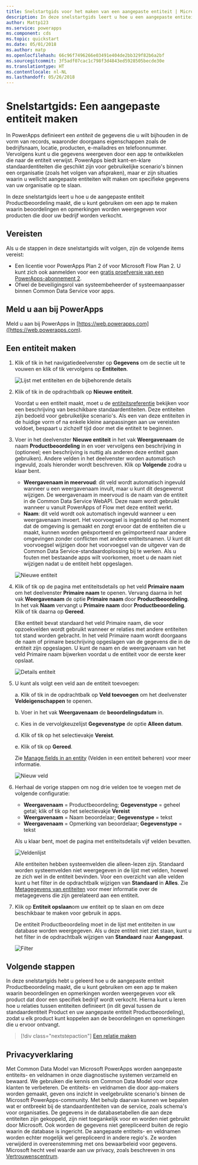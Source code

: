 ```yaml
---
title: Snelstartgids voor het maken van een aangepaste entiteit | Microsoft Docs
description: In deze snelstartgids leert u hoe u een aangepaste entiteit in PowerApps kunt maken.
author: Mattp123
ms.service: powerapps
ms.component: cds
ms.topic: quickstart
ms.date: 05/01/2018
ms.author: matp
ms.openlocfilehash: 66c96f7496266e03491e404de2bb329f82b6a2bf
ms.sourcegitcommit: 3f5adf07cac1c798f3d4843ed5928505becde30e
ms.translationtype: HT
ms.contentlocale: nl-NL
ms.lasthandoff: 05/26/2018
---
```

# <a name="quickstart-create-a-custom-entity"></a>Snelstartgids: Een aangepaste entiteit maken
In PowerApps definieert een *entiteit* de gegevens die u wilt bijhouden in de vorm van records, waaronder doorgaans eigenschappen zoals de bedrijfsnaam, locatie, producten, e-mailadres en telefoonnummer. Vervolgens kunt u die gegevens weergeven door een app te ontwikkelen die naar de entiteit verwijst. PowerApps biedt kant-en-klare standaardentiteiten die geschikt zijn voor gebruikelijke scenario's binnen een organisatie (zoals het volgen van afspraken), maar er zijn situaties waarin u wellicht aangepaste entiteiten wilt maken om specifieke gegevens van uw organisatie op te slaan.

In deze snelstartgids leert u hoe u de aangepaste entiteit Productbeoordeling maakt, die u kunt gebruiken om een app te maken waarin beoordelingen en opmerkingen worden weergegeven voor producten die door uw bedrijf worden verkocht.

## <a name="prerequisites"></a>Vereisten
Als u de stappen in deze snelstartgids wilt volgen, zijn de volgende items vereist:
* Een licentie voor PowerApps Plan 2 óf voor Microsoft Flow Plan 2. U kunt zich ook aanmelden voor een [gratis proefversie van een PowerApps-abonnement 2](https://web.powerapps.com/signup?redirect=marketing&email=).
* Ofwel de beveiligingsrol van systeembeheerder of systeemaanpasser binnen Common Data Service voor apps.

## <a name="sign-in-to-powerapps"></a>Meld u aan bij PowerApps
Meld u aan bij PowerApps in [https://web.powerapps.com]([https://web.powerapps.com).

## <a name="create-an-entity"></a>Een entiteit maken
1. Klik of tik in het navigatiedeelvenster op **Gegevens** om de sectie uit te vouwen en klik of tik vervolgens op **Entiteiten**.

    ![Lijst met entiteiten en de bijbehorende details](./media/data-platform-cds-create-entity/entitylist.png "Entiteitenlijst")

2. Klik of tik in de opdrachtbalk op **Nieuwe entiteit**.

    Voordat u een entiteit maakt, moet u de [entiteitsreferentie](../../developer/common-data-service/reference/about-entity-reference.md) bekijken voor een beschrijving van beschikbare standaardentiteiten. Deze entiteiten zijn bedoeld voor gebruikelijke scenario's. Als een van deze entiteiten in de huidige vorm of na enkele kleine aanpassingen aan uw vereisten voldoet, bespaart u zichzelf tijd door met die entiteit te beginnen. 

3. Voer in het deelvenster **Nieuwe entiteit** in het vak **Weergavenaam** de naam **Productbeoordeling** in en voer vervolgens een beschrijving in (optioneel; een beschrijving is nuttig als anderen deze entiteit gaan gebruiken). Andere velden in het deelvenster worden automatisch ingevuld, zoals hieronder wordt beschreven. Klik op **Volgende** zodra u klaar bent.

    * **Weergavenaam in meervoud**: dit veld wordt automatisch ingevuld wanneer u een weergavenaam invult, maar u kunt dit desgewenst wijzigen. De weergavenaam in meervoud is de naam van de entiteit in de Common Data Service WebAPI. Deze naam wordt gebruikt wanneer u vanuit PowerApps of Flow met deze entiteit werkt.
    * **Naam**: dit veld wordt ook automatisch ingevuld wanneer u een weergavenaam invoert. Het voorvoegsel is ingesteld op het moment dat de omgeving is gemaakt en zorgt ervoor dat de entiteiten die u maakt, kunnen worden geëxporteerd en geïmporteerd naar andere omgevingen zonder conflicten met andere entiteitsnamen. U kunt dit voorvoegsel wijzigen door het voorvoegsel van de uitgever van de Common Data Service-standaardoplossing bij te werken. Als u fouten met bestaande apps wilt voorkomen, moet u de naam niet wijzigen nadat u de entiteit hebt opgeslagen.
     
    ![Nieuwe entiteit](./media/data-platform-cds-create-entity/newentitypanel.png "deelvenster Nieuwe entiteit")

4. Klik of tik op de pagina met entiteitsdetails op het veld **Primaire naam** om het deelvenster **Primaire naam** te openen. Vervang daarna in het vak **Weergavenaam** de optie **Primaire naam** door **Productbeoordeling**. In het vak **Naam** vervangt u **Primaire naam** door **Productbeoordeling**. Klik of tik daarna op **Gereed**.
 
    Elke entiteit bevat standaard het veld Primaire naam, die voor opzoekvelden wordt gebruikt wanneer er relaties met andere entiteiten tot stand worden gebracht. In het veld Primaire naam wordt doorgaans de naam of primaire beschrijving opgeslagen van de gegevens die in de entiteit zijn opgeslagen. U kunt de naam en de weergavenaam van het veld Primaire naam bijwerken voordat u de entiteit voor de eerste keer opslaat.

    ![Details entiteit](./media/data-platform-cds-create-entity/newentitydetails.png "Details nieuwe entiteit")

5. U kunt als volgt een veld aan de entiteit toevoegen:
 
    a. Klik of tik in de opdrachtbalk op **Veld toevoegen** om het deelvenster **Veldeigenschappen** te openen.

    b. Voer in het vak **Weergavenaam** de **beoordelingsdatum** in.

    c. Kies in de vervolgkeuzelijst **Gegevenstype** de optie **Alleen datum**.

    d. Klik of tik op het selectievakje **Vereist**.
    
    e. Klik of tik op **Gereed**.
     
    Zie [Manage fields in an entity](data-platform-manage-fields.md) (Velden in een entiteit beheren) voor meer informatie.

    ![Nieuw veld](./media/data-platform-cds-create-entity/newfieldpanel-2.png "Deelvenster Nieuw veld")

6. Herhaal de vorige stappen om nog drie velden toe te voegen met de volgende configuratie:
    * **Weergavenaam** = Productbeoordeling; **Gegevenstype** = geheel getal; klik of tik op het selectievakje **Vereist**
    * **Weergavenaam** = Naam beoordelaar; **Gegevenstype** = tekst
    * **Weergavenaam** = Opmerking van beoordelaar; **Gegevenstype** = tekst

    Als u klaar bent, moet de pagina met entiteitsdetails vijf velden bevatten.

    ![Veldenlijst](./media/data-platform-cds-create-entity/addedfields.png "Lijst met velden")

    Alle entiteiten hebben systeemvelden die alleen-lezen zijn. Standaard worden systeemvelden niet weergegeven in de lijst met velden, hoewel ze zich wel in de entiteit bevinden. Voor een overzicht van alle velden kunt u het filter in de opdrachtbalk wijzigen van **Standaard** in **Alles**. Zie [Metagegevens van entiteiten](../../developer/common-data-service/entity-metadata.md) voor meer informatie over de metagegevens die zijn gerelateerd aan een entiteit.

7. Klik op **Entiteit opslaan**om uw entiteit op te slaan en om deze beschikbaar te maken voor gebruik in apps.

    De entiteit Productbeoordeling moet in de lijst met entiteiten in uw database worden weergegeven. Als u deze entiteit niet ziet staan, kunt u het filter in de opdrachtbalk wijzigen van **Standaard** naar **Aangepast**.

    ![Filter](./media/data-platform-cds-create-entity/filter.png "Selectie filteren")

## <a name="next-steps"></a>Volgende stappen
In deze snelstartgids hebt u geleerd hoe u de aangepaste entiteit Productbeoordeling maakt, die u kunt gebruiken om een app te maken waarin beoordelingen en opmerkingen worden weergegeven voor elk product dat door een specifiek bedrijf wordt verkocht. Hierna kunt u leren hoe u relaties tussen entiteiten definieert (in dit geval tussen de standaardentiteit Product en uw aangepaste entiteit Productbeoordeling), zodat u elk product kunt koppelen aan de beoordelingen en opmerkingen die u ervoor ontvangt.

> [!div class="nextstepaction"]
> [Een relatie maken](data-platform-entity-lookup.md)

## <a name="privacy-notice"></a>Privacyverklaring
Met Common Data Model van Microsoft PowerApps worden aangepaste entiteits- en veldnamen in onze diagnostische systemen verzameld en bewaard. We gebruiken die kennis om Common Data Model voor onze klanten te verbeteren. De entiteits- en veldnamen die door app-makers worden gemaakt, geven ons inzicht in veelgebruikte scenario's binnen de Microsoft PowerApps-community. Met behulp daarvan kunnen we bepalen wat er ontbreekt bij de standaardentiteiten van de service, zoals schema's voor organisaties. De gegevens in de databasetabellen die aan deze entiteiten zijn gekoppeld, zijn niet toegankelijk voor en worden niet gebruikt door Microsoft. Ook worden de gegevens niet gerepliceerd buiten de regio waarin de database is ingericht. De aangepaste entiteits- en veldnamen worden echter mogelijk wel gerepliceerd in andere regio's. Ze worden verwijderd in overeenstemming met ons bewaarbeleid voor gegevens. Microsoft hecht veel waarde aan uw privacy, zoals beschreven in ons [Vertrouwenscentrum](https://www.microsoft.com/trustcenter/Privacy/default.aspx).
